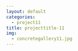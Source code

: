 ```yaml
---
layout: default
categories: 
  - project11
title: projecttitle-11
img: 
  - concretegallery11.jpg
---
```


